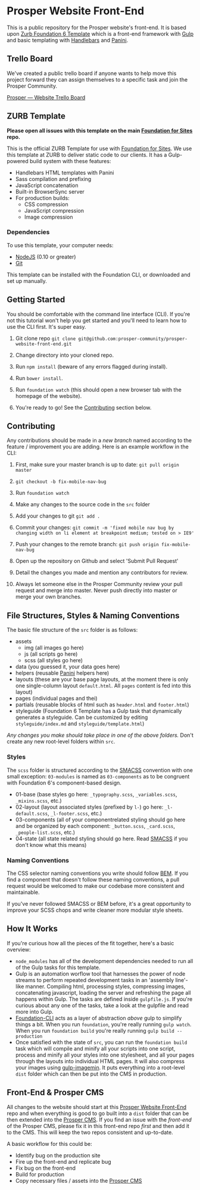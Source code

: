 # Prosper Website Front-End
This is a public repository for the Prosper website's front-end. It is based upon [Zurb Foundation 6 Template](https://github.com/zurb/foundation-sites-template) which is a front-end framework with [Gulp](https://github.com/gulpjs/gulp) and basic templating with [Handlebars](http://handlebarsjs.com/) and [Panini](https://github.com/zurb/panini).

## Trello Board
We've created a public trello board if anyone wants to help move this project forward they can assign themselves to a specific task and join the Prosper Community.

[Prosper — Website Trello Board](https://trello.com/b/yDgQXvDZ/prosper-website)

## ZURB Template

**Please open all issues with this template on the main [Foundation for Sites](https://github.com/zurb/foundation-sites/issues) repo.**

This is the official ZURB Template for use with [Foundation for Sites](http://foundation.zurb.com/sites). We use this template at ZURB to deliver static code to our clients. It has a Gulp-powered build system with these features:

- Handlebars HTML templates with Panini
- Sass compilation and prefixing
- JavaScript concatenation
- Built-in BrowserSync server
- For production builds:
  - CSS compression
  - JavaScript compression
  - Image compression

### Dependencies

To use this template, your computer needs:

- [NodeJS](https://nodejs.org/en/) (0.10 or greater)
- [Git](https://git-scm.com/)

This template can be installed with the Foundation CLI, or downloaded and set up manually.

## Getting Started
You should be comfortable with the command line interface (CLI). If you're not this tutorial won't help you get started and you'll need to learn how to use the CLI first. It's super easy.

1. Git clone repo `git clone git@github.com:prosper-community/prosper-website-front-end.git`

2. Change directory into your cloned repo.

3. Run `npm install` (beware of any errors flagged during install).

5. Run `bower install`.

6. Run `foundation watch` (this should open a new browser tab with the homepage of the website).

7. You're ready to go! See the [Contributing](#contributing) section below.

## Contributing
Any contributions should be made in a *new branch* named according to the feature / improvement you are adding. Here is an example workflow in the CLI:

1. First, make sure your master branch is up to date: `git pull origin master`

2. `git checkout -b fix-mobile-nav-bug`

3. Run `foundation watch`

4. Make any changes to the source code in the `src` folder

5. Add your changes to git `git add .`

6. Commit your changes: `git commit -m 'fixed mobile nav bug by changing width on li element at breakpoint medium; tested on > IE9'`

7. Push your changes to the remote branch: `git push origin fix-mobile-nav-bug`

8. Open up the repository on Github and select 'Submit Pull Request'

9. Detail the changes you made and mention any contributors for review.

10. Always let someone else in the Prosper Community review your pull request and merge into master. Never push directly into master or merge your own branches.

## File Structures, Styles & Naming Conventions

The basic file structure of the `src` folder is as follows:

- assets
  - img (all images go here)
  - js (all scripts go here)
  - scss (all styles go here)
- data (you guessed it, your data goes here)
- helpers (reusable [Panini](https://github.com/zurb/panini) helpers here)
- layouts (these are your base page layouts, at the moment there is only one single-column layout `default.html`. All `pages` content is fed into this layout)
- pages (individual pages and thei)
- partials (reusable blocks of html such as `header.html` and `footer.html`)
- styleguide (Foundation 6 Template has a Gulp task that dynamically generates a styleguide. Can be customized by editing `styleguide/index.md` and `styleguide/template.html`)

*Any changes you make should take place in one of the above folders.* Don't create any new root-level folders within `src`.

### Styles
The `scss` folder is structured according to the [SMACSS](https://smacss.com/) convention with one small exception: `03-modules` is named as `03-components` as to be congruent with Foundation 6's component-based design.

- 01-base (base styles go here: `_typography.scss`, `_variables.scss`, `_mixins.scss`, etc.)
- 02-layout (layout associated styles (prefixed by `l-`) go here: `_l-default.scss`, `_l-footer.scss`, etc.)
- 03-components (all of your componentrelated styling should go here and be organized by each component: `_button.scss`, `_card.scss`, `_people-list.scss`, etc.)
- 04-state (all state related styling should go here. Read [SMACSS](https://smacss.com/) if you don't know what this means)

### Naming Conventions
The CSS selector naming conventions you write should follow [BEM](http://getbem.com/naming/). If you find a component that doesn't follow these naming conventions, a pull request would be welcomed to make our codebase more consistent and maintainable.

If you've never followed SMACSS or BEM before, it's a great opportunity to improve your SCSS chops and write cleaner more modular style sheets.

## How It Works
If you're curious how all the pieces of the fit together, here's a basic overview:

- `node_modules` has all of the development dependencies needed to run all of the Gulp tasks for this template.
- Gulp is an automation worflow tool that harnesses the power of node streams to perform repeated development tasks in an 'assembly line'-like manner. Compiling html, processing styles, compressing images, concatenating javascript, loading the server and refreshing the page all happens within Gulp. The tasks are defined inside `gulpfile.js`. If you're curious about any one of the tasks, take a look at the gulpfile and read more into Gulp.
- [Foundation-CLI](https://github.com/zurb/foundation-cli) acts as a layer of abstraction *above* gulp to simplify things a bit. When you run `foundation`, you're really running `gulp watch`. When you run `foundation build` you're really running `gulp build --production`
- Once satisfied with the state of `src`, you can run the `foundation build` task which will compile and minify all your scripts into one script, process  and minify all your styles into one stylesheet, and all your pages through the layouts into individual HTML pages. It will also compress your images using [gulp-imagemin](https://github.com/sindresorhus/gulp-imagemin). It puts everything into a root-level `dist` folder which can then be put into the CMS in production.

## Front-End & Prosper CMS
All changes to the website should start at this [Prosper Website Front-End ](https://github.com/prosper-community/prosper-website-front-end) repo and when everything is good to go built into a `dist` folder that can be then extended into the [Prosper CMS](https://github.com/prosper-community/prosper-website-cms). If you find an issue with the *front-end* of the Prosper CMS, please fix it in this front-end repo *first* and then add it to the CMS. This will keep the two repos consistent and up-to-date.

A basic workflow for this could be:

- Identify bug on the production site
- Fire up the front-end and replicate bug
- Fix bug on the front-end
- Build for production
- Copy necessary files / assets into the [Prosper CMS](https://github.com/prosper-community/prosper-website-cms)
